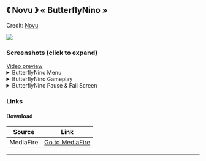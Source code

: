 ## 《 Novu 》  « ButterflyNino »
Credit: [Novu](https://osu.ppy.sh/users/17561095)

![]( https://i.imgur.com/SZE2RVy.png )

### Screenshots (click to expand)
<a href="https://youtu.be/YZAfXbyhOYI" target="_blank">
 Video preview
</a>

<details>
<summary>ButterflyNino Menu</summary>
<img src="https://i.imgur.com/4NQemaH.png" title="Menu Background">
<img src="https://i.imgur.com/nanq9lE.png" title="Song Select">
<img src="https://i.imgur.com/sCiCMO8.png" title="Select Modes">
<img src="https://i.imgur.com/d9lhWCY.png" title="Mod Icons">
</details>

<details>
<summary>ButterflyNino Gameplay</summary>
<img src="https://i.imgur.com/N5lKWXl.png" title="Gameplay circles">
<img src="https://i.imgur.com/WccpqNh.png" title="Gameplay circles">
</details>

<details>
<summary>ButterflyNino Pause & Fail Screen</summary>
<img src="https://i.imgur.com/fitdLdF.png" title="Screen Pause">
<img src="https://i.imgur.com/WccpqNh.png" title="Gameplay circles">
</details>

### Links

#### Download
Source|Link|
|---|---|
|MediaFire|[Go to MediaFire](https://www.mediafire.com/folder/5iehq0kyv20c1/ButterflyNino)|

___
